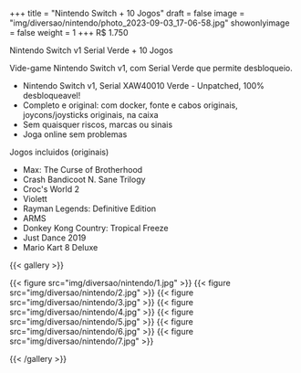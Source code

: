 +++
title = "Nintendo Switch + 10 Jogos"
draft = false
image = "img/diversao/nintendo/photo_2023-09-03_17-06-58.jpg"
showonlyimage = false
weight = 1
+++
<span class="price">R$ 1.750</span>

Nintendo Switch v1 Serial Verde + 10 Jogos

<!--more-->

Vide-game Nintendo Switch v1, com Serial Verde que permite desbloqueio.

- Nintendo Switch v1, Serial XAW40010 Verde - Unpatched, 100% desbloqueavel!
- Completo e original: com docker, fonte e cabos originais, joycons/joysticks originais, na caixa
- Sem quaisquer riscos, marcas ou sinais 
- Joga online sem problemas

Jogos incluidos (originais)
- Max: The Curse of Brotherhood
- Crash Bandicoot N. Sane Trilogy
- Croc's World 2
- Violett
- Rayman Legends: Definitive Edition
- ARMS
- Donkey Kong Country: Tropical Freeze
- Just Dance 2019
- Mario Kart 8 Deluxe


{{< gallery >}}

{{< figure src="img/diversao/nintendo/1.jpg" >}}
{{< figure src="img/diversao/nintendo/2.jpg" >}}
{{< figure src="img/diversao/nintendo/3.jpg" >}}
{{< figure src="img/diversao/nintendo/4.jpg" >}}
{{< figure src="img/diversao/nintendo/5.jpg" >}}
{{< figure src="img/diversao/nintendo/6.jpg" >}}
{{< figure src="img/diversao/nintendo/7.jpg" >}}

{{< /gallery >}}
